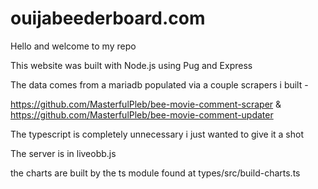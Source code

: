# ouijabeederboard.com

Hello and welcome to my repo

This website was built with Node.js using Pug and Express

The data comes from a mariadb populated via a couple scrapers i built -

  https://github.com/MasterfulPleb/bee-movie-comment-scraper
  & https://github.com/MasterfulPleb/bee-movie-comment-updater

The typescript is completely unnecessary i just wanted to give it a shot

The server is in liveobb.js

the charts are built by the ts module found at types/src/build-charts.ts
